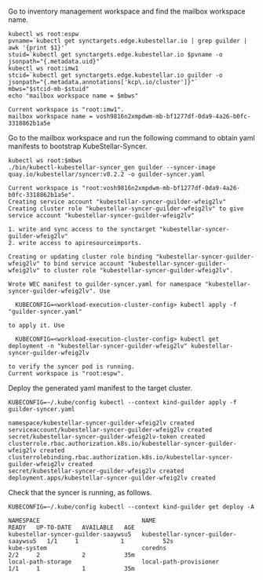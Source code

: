 <!--kubestellar-syncer-0-deploy-guilder-start-->
Go to inventory management workspace and find the mailbox workspace name.
```shell
kubectl ws root:espw
pvname=`kubectl get synctargets.edge.kubestellar.io | grep guilder | awk '{print $1}'`
stuid=`kubectl get synctargets.edge.kubestellar.io $pvname -o jsonpath="{.metadata.uid}"`
kubectl ws root:imw1
stcid=`kubectl get synctargets.edge.kubestellar.io guilder -o jsonpath="{.metadata.annotations['kcp\.io/cluster']}"`
mbws="$stcid-mb-$stuid"
echo "mailbox workspace name = $mbws"
```

``` { .bash .no-copy }
Current workspace is "root:imw1".
mailbox workspace name = vosh9816n2xmpdwm-mb-bf1277df-0da9-4a26-b0fc-3318862b1a5e
```

Go to the mailbox workspace and run the following command to obtain yaml manifests to bootstrap KubeStellar-Syncer.
```shell
kubectl ws root:$mbws
./bin/kubectl-kubestellar-syncer_gen guilder --syncer-image quay.io/kubestellar/syncer:v0.2.2 -o guilder-syncer.yaml
```
``` { .bash .no-copy }
Current workspace is "root:vosh9816n2xmpdwm-mb-bf1277df-0da9-4a26-b0fc-3318862b1a5e".
Creating service account "kubestellar-syncer-guilder-wfeig2lv"
Creating cluster role "kubestellar-syncer-guilder-wfeig2lv" to give service account "kubestellar-syncer-guilder-wfeig2lv"

1. write and sync access to the synctarget "kubestellar-syncer-guilder-wfeig2lv"
2. write access to apiresourceimports.

Creating or updating cluster role binding "kubestellar-syncer-guilder-wfeig2lv" to bind service account "kubestellar-syncer-guilder-wfeig2lv" to cluster role "kubestellar-syncer-guilder-wfeig2lv".

Wrote WEC manifest to guilder-syncer.yaml for namespace "kubestellar-syncer-guilder-wfeig2lv". Use

  KUBECONFIG=<workload-execution-cluster-config> kubectl apply -f "guilder-syncer.yaml"

to apply it. Use

  KUBECONFIG=<workload-execution-cluster-config> kubectl get deployment -n "kubestellar-syncer-guilder-wfeig2lv" kubestellar-syncer-guilder-wfeig2lv

to verify the syncer pod is running.
Current workspace is "root:espw".
```

Deploy the generated yaml manifest to the target cluster.
```shell
KUBECONFIG=~/.kube/config kubectl --context kind-guilder apply -f guilder-syncer.yaml
```
``` { .bash .no-copy }
namespace/kubestellar-syncer-guilder-wfeig2lv created
serviceaccount/kubestellar-syncer-guilder-wfeig2lv created
secret/kubestellar-syncer-guilder-wfeig2lv-token created
clusterrole.rbac.authorization.k8s.io/kubestellar-syncer-guilder-wfeig2lv created
clusterrolebinding.rbac.authorization.k8s.io/kubestellar-syncer-guilder-wfeig2lv created
secret/kubestellar-syncer-guilder-wfeig2lv created
deployment.apps/kubestellar-syncer-guilder-wfeig2lv created
```
    
Check that the syncer is running, as follows.
```shell
KUBECONFIG=~/.kube/config kubectl --context kind-guilder get deploy -A
```
``` { .bash .no-copy }
NAMESPACE                             NAME                                  READY   UP-TO-DATE   AVAILABLE   AGE
kubestellar-syncer-guilder-saaywsu5   kubestellar-syncer-guilder-saaywsu5   1/1     1            1           52s
kube-system                           coredns                               2/2     2            2           35m
local-path-storage                    local-path-provisioner                1/1     1            1           35m
```

<!--kubestellar-syncer-0-deploy-guilder-end-->
